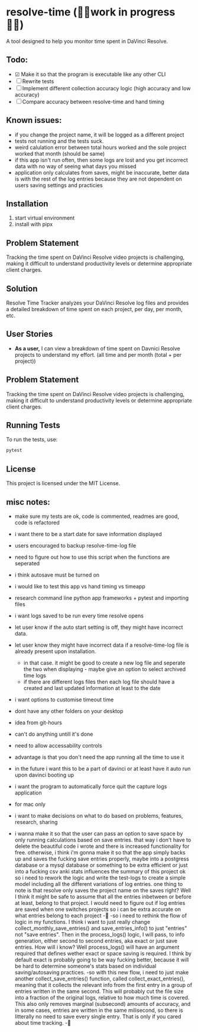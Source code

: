 # resolve-time (🧑‍💻work in progress🧑‍💻)
A tool designed to help you monitor time spent in DaVinci Resolve.

## Todo:
- ☑ Make it so that the program is executable like any other CLI
- ☐ Rewrite tests
- ☐ Implement different collection accuracy logic (high accuracy and low accuracy)
- ☐ Compare accuracy between resolve-time and hand timing

## Known issues:
- if you change the project name, it will be logged as a different project
- tests not running and the tests suck.
- weird calulation error between total hours worked and the sole project worked that month (should be same)
- if this app isn't run often, then some logs are lost and you get incorrect data with no way of seeing what days you missed
- application only calculates from saves, might be inaccurate, better data is with the rest of the log entries because they are not dependent on users saving settings and practicies

## Installation

1. start virtual environment
2. install with pipx

## Problem Statement
Tracking the time spent on DaVinci Resolve video projects is challenging, making it difficult to understand productivity levels or determine appropriate client charges.

## Solution
Resolve Time Tracker analyzes your DaVinci Resolve log files and provides a detailed breakdown of time spent on each project, per day, per month, etc.

## User Stories
<!-- - **As a user,** I can provide my log file folder for analysis. -->
- **As a user,** I can view a breakdown of time spent on Davnici Resolve projects to understand my effort. (all time and per month (total + per project))
<!-- - **As a user,** I can view a heatmap graph showing total days spent editing to understand my consistency. -->

## Problem Statement
Tracking the time spent on DaVinci Resolve video projects is challenging, making it difficult to understand productivity levels or determine appropriate client charges.

## Running Tests
To run the tests, use:
```bash
pytest
```

## License
This project is licensed under the MIT License.

## misc notes:
- make sure my tests are ok, code is commented, readmes are good, code is refactored
- i want there to be a start date for save information displayed
- users encouraged to backup resolve-time-log file
- need to figure out how to use this script when the functions are seperated
- i think autosave must be turned on
- i would like to test this app vs hand timing vs timeapp
- research command line python app frameworks + pytest and importing files

- i want logs saved to be run every time resolve opens
- let user know if the auto start setting is off, they might have incorrect data.

- let user know they might have incorrect data if a resolve-time-log file is already present upon installation.
  - in that case. it might be good to create a new log file and seperate the two when displaying - maybe give an option to select archived time logs
  - if there are different logs files then each log file should have a created and last updated information at least to the date

- i want options to customise timeout time
- dont have any other folders on your desktop
- idea from git-hours
- can't do anything untill it's done
- need to allow accessability controls
- advantage is that you don't need the app running all the time to use it
- in the future i want this to be a part of davinci or at least have it auto run upon davinci booting up
- i want the program to automatically force quit the capture logs application
- for mac only
-  i want to make decisions on what to do based on problems, features, research, sharing
- i wanna make it so that the user can pass an option to save space by only running calculations based on save entries. that way i don't have to delete the beautiful code i wrote and there is increased functionality for free. otherwise, i think i'm gonna make it so that the app simply backs up and saves the fucking save entries properly, maybe into a postgress database or a mysql database or something to be extra efficient or just into a fucking csv
anki stats influences the summary of this project
ok so i need to rework the logic and write the test-logs to create a simple model including all the different variations of log entries. one thing to note is that resolve only saves the project name on the saves right? Well I think it might be safe to assume that all the entries inbetween or before at least, belong to that project. I would need to figure out if log entries are saved when one switches projects so i can be extra accurate on what entries belong to each project
-🤙
-so i need to rethink the flow of logic in my functions. I think i want to just really change collect_monthly_save_entries() and save_entries_info() to just "entries" not "save entries". Then in the process_logs() logic, I will pass, to info generation, either second to second entries, aka exact or just save entries. How will i know? Well process_logs() will have an argument required that defines wether exact or space saving is required. I think by default exact is probably going to be way fucking better, because it will be hard to determine someone's stats based on individual saving/autosaving practices.
-so with this new flow, i need to just make another collect_save_entries() function, called collect_exact_entries(), meaning that it collects the relevant info from the first entry in a group of entries written in the same second. This will probably cut the file size into a fraction of the original logs, relative to how much time is covered. This also only removes marginal (subsecond) amounts of accuracy, and in some cases, entries are written in the same milisecond, so there is litterally no need to save every single entry. That is only if you cared about time tracking.
-🤙
